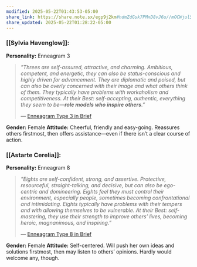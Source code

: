 ```yaml
---
modified: 2025-05-22T01:43:53-05:00
share_link: https://share.note.sx/egp9j2km#hdmZdGsk7PMxD8vJ6u//mOCWjul5QnMOhhU7Y5VnYyw
share_updated: 2025-05-22T01:28:22-05:00
---
```

### [[Sylvia Havenglow]]:
**Personality:** Enneagram 3
> *”Threes are self-assured, attractive, and charming. Ambitious, competent, and energetic, they can also be status-conscious and highly driven for advancement. They are diplomatic and poised, but can also be overly concerned with their image and what others think of them. They typically have problems with workaholism and competitiveness. At their Best: self-accepting, authentic, everything they seem to be—**role models who inspire others**.”*
> 
> — [Enneagram Type 3 in Brief](https://www.enneagraminstitute.com/type-3/)

**Gender:** Female
**Attitude:** Cheerful, friendly and easy-going. Reassures others firstmost, then offers assistance—even if there isn’t a clear course of action.

### [[Astarte Cerelia]]:
**Personality:** Enneagram 8
> *”Eights are self-confident, strong, and assertive. Protective, resourceful, straight-talking, and decisive, but can also be ego-centric and domineering. Eights feel they must control their environment, especially people, sometimes becoming confrontational and intimidating. Eights typically have problems with their tempers and with allowing themselves to be vulnerable. _At their Best_: self- mastering, they use their strength to improve others’ lives, becoming heroic, magnanimous, and inspiring.”*
> 
> — [Enneagram Type 8 in Brief](https://www.enneagraminstitute.com/type-8/)

**Gender:** Female
**Attitude:** Self-centered. Will push her own ideas and solutions firstmost, then may listen to others’ opinions. Hardly would welcome any, though.